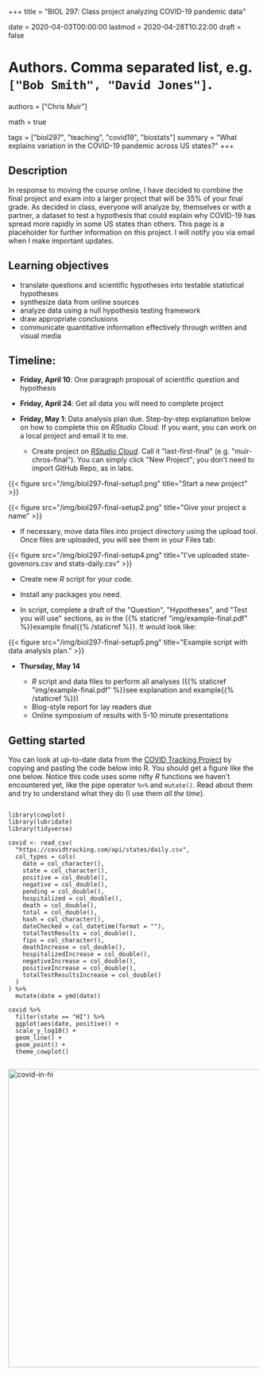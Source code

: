 +++
title = "BIOL 297: Class project analyzing COVID-19 pandemic data"

date = 2020-04-03T00:00:00
lastmod = 2020-04-28T10:22:00
draft = false

# Authors. Comma separated list, e.g. `["Bob Smith", "David Jones"]`.
authors = ["Chris Muir"]

math = true

tags = ["biol297", "teaching", "covid19", "biostats"]
summary = "What explains variation in the COVID-19 pandemic across US states?"
+++

## Description

In response to moving the course online, I have decided to combine the final project and exam into a larger project that will be 35% of your final grade. As decided in class, everyone will analyze by, themselves or with a partner, a dataset to test a hypothesis that could explain why COVID-19 has spread more rapidly in some US states than others. This page is a placeholder for further information on this project. I will notify you via email when I make important updates.

## Learning objectives

* translate questions and scientific hypotheses into testable statistical hypotheses
* synthesize data from online sources
* analyze data using a null hypothesis testing framework
* draw appropriate conclusions
* communicate quantitative information effectively through written and visual media

## Timeline:

* **Friday, April 10**: One paragraph proposal of scientific question and hypothesis

* **Friday, April 24**: Get all data you will need to complete project

* **Friday, May 1**: Data analysis plan due. Step-by-step explanation below on how to complete this on *RStudio Cloud*. If you want, you can work on a local project and email it to me.

  - Create project on [*RStudio Cloud*](https://rstudio.cloud/). Call it "last-first-final" (e.g. "muir-chros-final"). You can simply click "New Project"; you don't need to import GitHub Repo, as in labs.

{{< figure src="/img/biol297-final-setup1.png" title="Start a new project" >}}

{{< figure src="/img/biol297-final-setup2.png" title="Give your project a name" >}}

  - If necessary, move data files into project directory using the upload tool. Once files are uploaded, you will see them in your Files tab:
  
  {{< figure src="/img/biol297-final-setup4.png" title="I've uploaded state-govenors.csv and stats-daily.csv" >}}

  - Create new *R* script for your code.
  
  - Install any packages you need.
  
  - In script, complete a draft of the "Question", "Hypotheses", and "Test you will use" sections, as in the {{% staticref "img/example-final.pdf" %}}example final{{% /staticref %}}. It would look like:
  
  {{< figure src="/img/biol297-final-setup5.png" title="Example script with data analysis plan." >}}

* **Thursday, May 14**

  - *R* script and data files to perform all analyses ({{% staticref "img/example-final.pdf" %}}see explanation and example{{% /staticref %}})
  - Blog-style report for lay readers due
  - Online symposium of results with 5-10 minute presentations
  
## Getting started

You can look at up-to-date data from the [COVID Tracking Project](https://covidtracking.com) by copying and pasting the code below into R. You should get a figure like the one below. Notice this code uses some nifty *R* functions we haven't encountered yet, like the pipe operator `%>%` and `mutate()`. Read about them and try to understand what they do (I use them *all the time*).

```{r}

library(cowplot)
library(lubridate)
library(tidyverse)

covid <- read_csv(
  "https://covidtracking.com/api/states/daily.csv", 
  col_types = cols(
    date = col_character(),
    state = col_character(),
    positive = col_double(),
    negative = col_double(),
    pending = col_double(),
    hospitalized = col_double(),
    death = col_double(),
    total = col_double(),
    hash = col_character(),
    dateChecked = col_datetime(format = ""),
    totalTestResults = col_double(),
    fips = col_character(),
    deathIncrease = col_double(),
    hospitalizedIncrease = col_double(),
    negativeIncrease = col_double(),
    positiveIncrease = col_double(),
    totalTestResultsIncrease = col_double()
  )
) %>%
  mutate(date = ymd(date))

covid %>%
  filter(state == "HI") %>%
  ggplot(aes(date, positive)) +
  scale_y_log10() +
  geom_line() +
  geom_point() +
  theme_cowplot()
  
```

<img alt = 'covid-in-hi' width='600' src='/img/covid-in-hi.png' ALIGN = 'center'/>


  